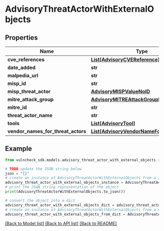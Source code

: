 # AdvisoryThreatActorWithExternalObjects


## Properties

Name | Type | Description | Notes
------------ | ------------- | ------------- | -------------
**cve_references** | [**List[AdvisoryCVEReference]**](AdvisoryCVEReference.md) |  | [optional] 
**date_added** | **str** |  | [optional] 
**malpedia_url** | **str** |  | [optional] 
**misp_id** | **str** |  | [optional] 
**misp_threat_actor** | [**AdvisoryMISPValueNoID**](AdvisoryMISPValueNoID.md) |  | [optional] 
**mitre_attack_group** | [**AdvisoryMITREAttackGroupNoID**](AdvisoryMITREAttackGroupNoID.md) |  | [optional] 
**mitre_id** | **str** |  | [optional] 
**threat_actor_name** | **str** |  | [optional] 
**tools** | [**List[AdvisoryTool]**](AdvisoryTool.md) |  | [optional] 
**vendor_names_for_threat_actors** | [**List[AdvisoryVendorNameForThreatActor]**](AdvisoryVendorNameForThreatActor.md) |  | [optional] 

## Example

```python
from vulncheck_sdk.models.advisory_threat_actor_with_external_objects import AdvisoryThreatActorWithExternalObjects

# TODO update the JSON string below
json = "{}"
# create an instance of AdvisoryThreatActorWithExternalObjects from a JSON string
advisory_threat_actor_with_external_objects_instance = AdvisoryThreatActorWithExternalObjects.from_json(json)
# print the JSON string representation of the object
print(AdvisoryThreatActorWithExternalObjects.to_json())

# convert the object into a dict
advisory_threat_actor_with_external_objects_dict = advisory_threat_actor_with_external_objects_instance.to_dict()
# create an instance of AdvisoryThreatActorWithExternalObjects from a dict
advisory_threat_actor_with_external_objects_from_dict = AdvisoryThreatActorWithExternalObjects.from_dict(advisory_threat_actor_with_external_objects_dict)
```
[[Back to Model list]](../README.md#documentation-for-models) [[Back to API list]](../README.md#documentation-for-api-endpoints) [[Back to README]](../README.md)


